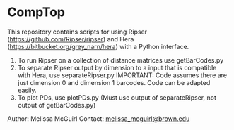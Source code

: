 # CompTop

This repository contains scripts for using Ripser (https://github.com/Ripser/ripser) and 
Hera (https://bitbucket.org/grey_narn/hera) with a Python interface. 

1. To run Ripser on a collection of distance matrices use getBarCodes.py
2. To separate Ripser output by dimension to a input that is compatible with Hera, use separateRipser.py 
   IMPORTANT: Code assumes there are just dimension 0 and dimension 1 barcodes. Code can be adapted easily. 
3. To plot PDs, use plotPDs.py (Must use output of separateRipser, not output of getBarCodes.py)

Author: Melissa McGuirl
Contact: melissa_mcguirl@brown.edu
